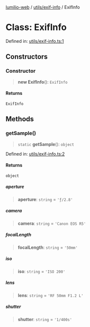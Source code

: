 [lumilio-web](../../../modules.md) / [utils/exif-info](../index.md) / ExifInfo

# Class: ExifInfo

Defined in: [utils/exif-info.ts:1](https://github.com/EdwinZhanCN/Lumilio-Photos/blob/1644752835268dce152ae5a6ed8e77af6920f217/web/src/utils/exif-info.ts#L1)

## Constructors

### Constructor

> **new ExifInfo**(): `ExifInfo`

#### Returns

`ExifInfo`

## Methods

### getSample()

> `static` **getSample**(): `object`

Defined in: [utils/exif-info.ts:2](https://github.com/EdwinZhanCN/Lumilio-Photos/blob/1644752835268dce152ae5a6ed8e77af6920f217/web/src/utils/exif-info.ts#L2)

#### Returns

`object`

##### aperture

> **aperture**: `string` = `'ƒ/2.8'`

##### camera

> **camera**: `string` = `'Canon EOS R5'`

##### focalLength

> **focalLength**: `string` = `'50mm'`

##### iso

> **iso**: `string` = `'ISO 200'`

##### lens

> **lens**: `string` = `'RF 50mm F1.2 L'`

##### shutter

> **shutter**: `string` = `'1/400s'`
